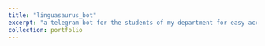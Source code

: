 ```yaml
---
title: "linguasaurus_bot"
excerpt: "a telegram bot for the students of my department for easy access to resources"
collection: portfolio
---
```


